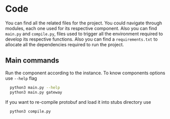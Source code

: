 # Code

You can find all the related files for the project. You could navigate through modules, each one used for its respective component. Also you can find `main.py` and `compile.py`, files used to trigger all the environment required to develop its respective functions.
Also you can find a `requirements.txt` to allocate all the dependencies required to run the project.

## Main commands
Run the component according to the instance. To know components options use `--help` flag

```bash
  python3 main.py --help
  python3 main.py gateway
```

If you want to re-compile protobuf and load it into stubs directory use

```bash
  python3 compile.py
```
